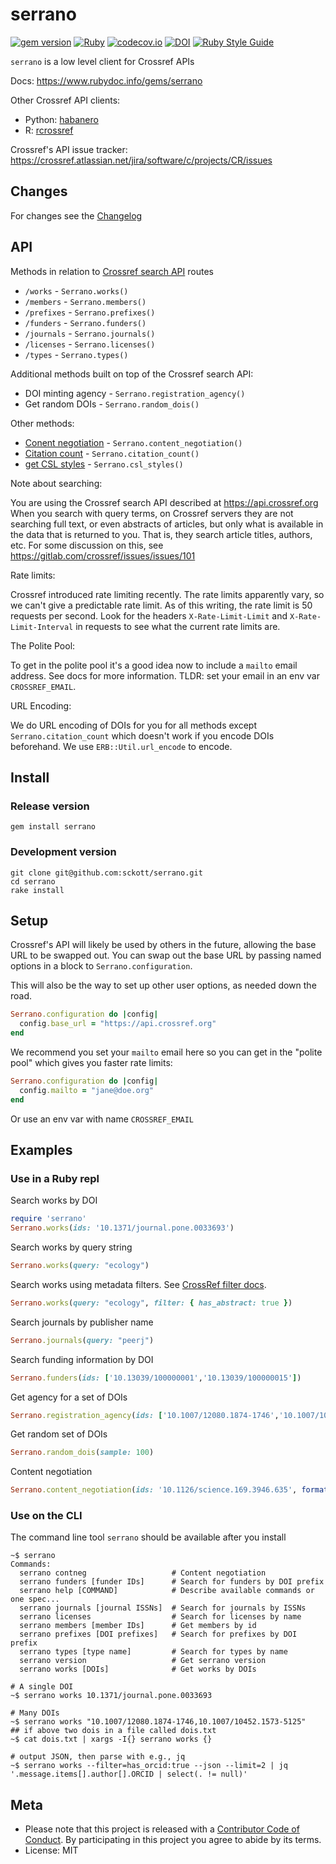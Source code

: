 serrano
=========

[![gem version](https://img.shields.io/gem/v/serrano.svg)](https://rubygems.org/gems/serrano)
[![Ruby](https://github.com/sckott/serrano/actions/workflows/ruby.yml/badge.svg)](https://github.com/sckott/serrano/actions/workflows/ruby.yml)
[![codecov.io](https://codecov.io/github/sckott/serrano/coverage.svg?branch=main)](https://codecov.io/github/sckott/serrano?branch=main)
[![DOI](https://zenodo.org/badge/DOI/10.5281/zenodo.6386581.svg)](https://zenodo.org/badge/latestdoi/2600/sckott/serrano)
[![Ruby Style Guide](https://img.shields.io/badge/code_style-standard-brightgreen.svg)](https://github.com/testdouble/standard)

`serrano` is a low level client for Crossref APIs

Docs: <https://www.rubydoc.info/gems/serrano>

Other Crossref API clients:

- Python: [habanero](https://github.com/sckott/habanero)
- R: [rcrossref](https://github.com/ropensci/rcrossref)

Crossref's API issue tracker: <https://crossref.atlassian.net/jira/software/c/projects/CR/issues>

## Changes

For changes see the [Changelog][changelog]

## API

Methods in relation to [Crossref search API][crapi] routes

* `/works` - `Serrano.works()`
* `/members` - `Serrano.members()`
* `/prefixes` - `Serrano.prefixes()`
* `/funders` - `Serrano.funders()`
* `/journals` - `Serrano.journals()`
* `/licenses` - `Serrano.licenses()`
* `/types` - `Serrano.types()`

Additional methods built on top of the Crossref search API:

* DOI minting agency - `Serrano.registration_agency()`
* Get random DOIs - `Serrano.random_dois()`

Other methods:

* [Conent negotiation][cn] - `Serrano.content_negotiation()`
* [Citation count][ccount] - `Serrano.citation_count()`
* [get CSL styles][csl] -  `Serrano.csl_styles()`

Note about searching:

You are using the Crossref search API described at https://api.crossref.org When you search with query terms, on Crossref servers they are not searching full text, or even abstracts of articles, but only what is available in the data that is returned to you. That is, they search article titles, authors, etc. For some discussion on this, see https://gitlab.com/crossref/issues/issues/101

Rate limits:

Crossref introduced rate limiting recently. The rate limits apparently vary,
so we can't give a predictable rate limit. As of this writing, the rate
limit is 50 requests per second. Look for the headers `X-Rate-Limit-Limit`
and `X-Rate-Limit-Interval` in requests to see what the current rate
limits are.

The Polite Pool:

To get in the polite pool it's a good idea now to include a `mailto` email
address. See docs for more information. TLDR: set your email in an env var `CROSSREF_EMAIL`.


URL Encoding:

We do URL encoding of DOIs for you for all methods except `Serrano.citation_count` which doesn't work if you encode DOIs beforehand. We use `ERB::Util.url_encode` to encode.


## Install

### Release version

```
gem install serrano
```

### Development version

```
git clone git@github.com:sckott/serrano.git
cd serrano
rake install
```

## Setup

Crossref's API will likely be used by others in the future, allowing the base URL to be swapped out. You can swap out the base URL by passing named options in a block to `Serrano.configuration`.

This will also be the way to set up other user options, as needed down the road.

```ruby
Serrano.configuration do |config|
  config.base_url = "https://api.crossref.org"
end
```

We recommend you set your `mailto` email here so you can get in the "polite pool" which gives you faster rate limits:

```ruby
Serrano.configuration do |config|
  config.mailto = "jane@doe.org"
end
```

Or use an env var with name `CROSSREF_EMAIL`

## Examples

### Use in a Ruby repl

Search works by DOI

```ruby
require 'serrano'
Serrano.works(ids: '10.1371/journal.pone.0033693')
```

Search works by query string

```ruby
Serrano.works(query: "ecology")
```

Search works using metadata filters. See [CrossRef filter docs](https://github.com/CrossRef/rest-api-doc#filter-names).

```ruby
Serrano.works(query: "ecology", filter: { has_abstract: true })
```

Search journals by publisher name

```ruby
Serrano.journals(query: "peerj")
```

Search funding information by DOI

```ruby
Serrano.funders(ids: ['10.13039/100000001','10.13039/100000015'])
```

Get agency for a set of DOIs

```ruby
Serrano.registration_agency(ids: ['10.1007/12080.1874-1746','10.1007/10452.1573-5125'])
```

Get random set of DOIs

```ruby
Serrano.random_dois(sample: 100)
```

Content negotiation

```ruby
Serrano.content_negotiation(ids: '10.1126/science.169.3946.635', format: "citeproc-json")
```

### Use on the CLI

The command line tool `serrano` should be available after you install

```
~$ serrano
Commands:
  serrano contneg                   # Content negotiation
  serrano funders [funder IDs]      # Search for funders by DOI prefix
  serrano help [COMMAND]            # Describe available commands or one spec...
  serrano journals [journal ISSNs]  # Search for journals by ISSNs
  serrano licenses                  # Search for licenses by name
  serrano members [member IDs]      # Get members by id
  serrano prefixes [DOI prefixes]   # Search for prefixes by DOI prefix
  serrano types [type name]         # Search for types by name
  serrano version                   # Get serrano version
  serrano works [DOIs]              # Get works by DOIs
```

```
# A single DOI
~$ serrano works 10.1371/journal.pone.0033693

# Many DOIs
~$ serrano works "10.1007/12080.1874-1746,10.1007/10452.1573-5125"
## if above two dois in a file called dois.txt
~$ cat dois.txt | xargs -I{} serrano works {}

# output JSON, then parse with e.g., jq
~$ serrano works --filter=has_orcid:true --json --limit=2 | jq '.message.items[].author[].ORCID | select(. != null)'
```

## Meta

* Please note that this project is released with a [Contributor Code of Conduct](CONDUCT.md). By participating in this project you agree to abide by its terms.
* License: MIT

[crapi]: https://api.crossref.org/
[cn]: https://citation.crosscite.org/docs.html
[ccount]: https://www.crossref.org/documentation/retrieve-metadata/openurl/
[csl]: https://github.com/citation-style-language/styles
[changelog]: https://github.com/sckott/serrano/blob/main/CHANGELOG.md
